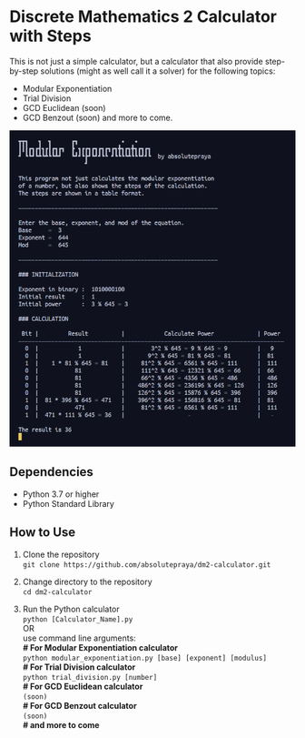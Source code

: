 # Discrete Mathematics 2 Calculator with Steps

This is not just a simple calculator, but a calculator that also provide step-by-step solutions (might as well call it a solver) for the following topics:
- Modular Exponentiation
- Trial Division
- GCD Euclidean (soon)
- GCD Benzout (soon)
and more to come.

![mod_exp](README/mod_exp.png)

## Dependencies

- Python 3.7 or higher
- Python Standard Library

## How to Use

1. Clone the repository  
`git clone https://github.com/absolutepraya/dm2-calculator.git`

2. Change directory to the repository  
`cd dm2-calculator`

3. Run the Python calculator  
`python [Calculator_Name].py`  
OR  
use command line arguments:  
__\# For Modular Exponentiation calculator__  
`python modular_exponentiation.py [base] [exponent] [modulus]`  
__\# For Trial Division calculator__  
`python trial_division.py [number]`  
__\# For GCD Euclidean calculator__  
`(soon)`  
__\# For GCD Benzout calculator__  
`(soon)`  
__\# and more to come__